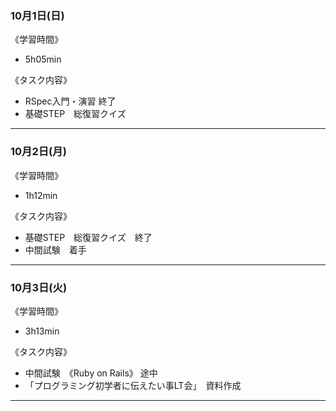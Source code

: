 ### 10月1日(日)
《学習時間》  
- 5h05min

 《タスク内容》
- RSpec入門・演習 終了
- 基礎STEP　総復習クイズ　
___
### 10月2日(月)
《学習時間》  
- 1h12min

 《タスク内容》
- 基礎STEP　総復習クイズ　終了
- 中間試験　着手
___
### 10月3日(火)
《学習時間》  
- 3h13min

 《タスク内容》
- 中間試験　《Ruby on Rails》 途中
- 「プログラミング初学者に伝えたい事LT会」　資料作成
___
